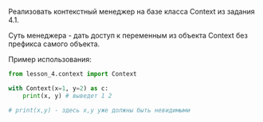 Реализовать контекстный менеджер на базе класса Context из задания 4.1.

Суть менеджера - дать доступ к переменным из объекта Context без префикса самого объекта.

Пример использования:

```python
from lesson_4.context import Context

with Context(x=1, y=2) as c:
    print(x, y) # выведет 1 2

# print(x,y) - здесь x,y уже должны быть невидимыми
```
